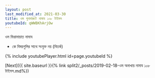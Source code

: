 ```yaml
---
layout: post
last_modified_at: 2021-03-30
title: ওম গুনার্ভরুটে নামায ১০৮ টাইমস
youtubeId: qWWBKhArjOw
---
```

 
 
 ওম ভিরামায়াত নামায  
 
 -  কে বিষয়গুলির সাথে সংযুক্ত নয় (বিতর্ক) 
 
  
 
  
 
 
 
 
 
 


{% include youtubePlayer.html id=page.youtubeId %}
 
[Next]({{ site.baseurl }}{% link  split2/_posts/2019-02-18-ওম অনাখায় নামায ১০৮ টাইমস.md%})
 
